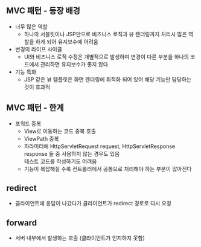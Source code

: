 ## MVC 패턴 - 등장 배경
- 너무 많은 역할
  - 하나의 서블릿이나 JSP만으로 비즈니스 로직과 뷰 렌더링까지 처리시 많은 역할을 하게 되어 유지보수에 어려움 <br>
- 변경의 라이프 사이클
  - UI와 비즈니스 로직 수정은 개별적으로 발생하며 변경이 다른 부분을 하나의 코드에서 관리하면 유지보수가 좋지 않다
- 기능 특화
  - JSP 같은 뷰 템플릿은 화면 렌더링에 최적화 되어 있어 해당 기능만 담당하는 것이 효과적

## MVC 패턴 - 한계
- 포워드 중복
  - View로 이동하는 코드 중복 호출
  - ViewPath 중복
  - 파라미터에 HttpServletRequest request, HttpServletResponse response 둘 중 사용하지 않는 경우도 있음 <br>
    테스트 코드를 작성하기도 어려움
  - 기능이 복잡해질 수록 컨트롤러에서 공통으로 처리해야 하는 부분이 많아진다

## redirect
- 클라이언트에 응답이 나갔다가 클라이언트가 redirect 경로로 다시 요청

## forward
- 서버 내부에서 발생하는 호출 (클라이언트가 인지하지 못함)